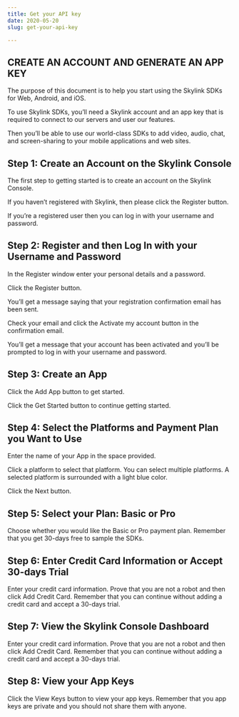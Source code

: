 ```yaml
---
title: Get your API key
date: 2020-05-20
slug: get-your-api-key

---
```

## CREATE AN ACCOUNT AND GENERATE AN APP KEY

The purpose of this document is to help you start using the Skylink SDKs for Web, Android, and iOS.

To use Skylink SDKs, you’ll need a Skylink account and an app key that is required to connect to our servers and user our features.

Then you’ll be able to use our world-class SDKs to add video, audio, chat, and screen-sharing to your mobile applications and web sites.

## Step 1: Create an Account on the Skylink Console

The first step to getting started is to create an account on the Skylink Console.

If you haven’t registered with Skylink, then please click the Register button.

If you’re a registered user then you can log in with your username and password.

## Step 2: Register and then Log In with your Username and Password

In the Register window enter your personal details and a password.

Click the Register button.

You’ll get a message saying that your registration confirmation email has been sent.

Check your email and click the Activate my account button in the confirmation email.

You’ll get a message that your account has been activated and you’ll be prompted to log in with your username and password.

## Step 3: Create an App

Click the Add App button to get started.

Click the Get Started button to continue getting started.

## Step 4: Select the Platforms and Payment Plan you Want to Use

Enter the name of your App in the space provided.

Click a platform to select that platform. You can select multiple platforms. A selected platform is surrounded with a light blue color.

Click the Next button.

## Step 5: Select your Plan: Basic or Pro

Choose whether you would like the Basic or Pro payment plan. Remember that you get 30-days free to sample the SDKs.

## Step 6: Enter Credit Card Information or Accept 30-days Trial

Enter your credit card information. Prove that you are not a robot and then click Add Credit Card. Remember that you can continue without adding a credit card and accept a 30-days trial.

## Step 7: View the Skylink Console Dashboard

Enter your credit card information. Prove that you are not a robot and then click Add Credit Card. Remember that you can continue without adding a credit card and accept a 30-days trial.

## Step 8: View your App Keys

Click the View Keys button to view your app keys. Remember that you app keys are private and you should not share them with anyone.